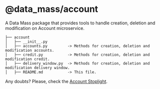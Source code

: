 # @data_mass/account
A Data Mass package that provides tools to handle creation, deletion and modification on Account microservice.

```
├── account
│   ├── __init__.py
│   ├── accounts.py         -> Methods for creation, deletion and modification accounts.
│   ├── credit.py           -> Methods for creation, deletion and modification credit.
│   ├── delivery_window.py  -> Methods for creation, deletion and modification delivery window.
│   ├── README.md           -> This file.
```
Any doubts? Please, check the [Account Stoplight](https://bees.stoplight.io/docs/account-api/api_docs/api/open_api.json).
